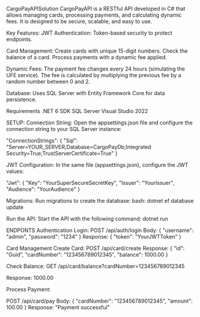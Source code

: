 CargoPayAPISolution
CargoPayAPI is a RESTful API developed in C# that allows managing cards, 
processing payments, and calculating dynamic fees. It is designed to be secure, scalable, and easy to use.

Key Features:
JWT Authentication: Token-based security to protect endpoints.

Card Management:
Create cards with unique 15-digit numbers.
Check the balance of a card.
Process payments with a dynamic fee applied.

Dynamic Fees:
The payment fee changes every 24 hours (simulating the UFE service).
The fee is calculated by multiplying the previous fee by a random number between 0 and 2.

Database: Uses SQL Server with Entity Framework Core for data persistence.

Requirements
.NET 6 SDK
SQL Server
Visual Studio 2022

SETUP:
Connection String:
Open the appsettings.json file and configure the connection string to your SQL Server instance:

"ConnectionStrings": {
  "Sql": "Server=YOUR_SERVER;Database=CargoPayDb;Integrated Security=True;TrustServerCertificate=True"
}

JWT Configuration:
In the same file (appsettings.json), configure the JWT values:

"Jwt": {
  "Key": "YourSuperSecureSecretKey",
  "Issuer": "YourIssuer",
  "Audience": "YourAudience"
}

Migrations:
Run migrations to create the database:
bash:
dotnet ef database update

Run the API:
Start the API with the following command:
dotnet run

ENDPONTS
Authentication
Login:
POST /api/auth/login
Body:
{
  "username": "admin",
  "password": "1234"
}
Response:
{
  "token": "YourJWTToken"
}

Card Management
Create Card:
POST /api/card/create
Response:
{
  "id": "Guid",
  "cardNumber": "123456789012345",
  "balance": 1000.00
}

Check Balance:
GET /api/card/balance?cardNumber=123456789012345

Response:
1000.00

Process Payment:

POST /api/card/pay
Body:
{
  "cardNumber": "123456789012345",
  "amount": 100.00
}
Response:
"Payment successful"
